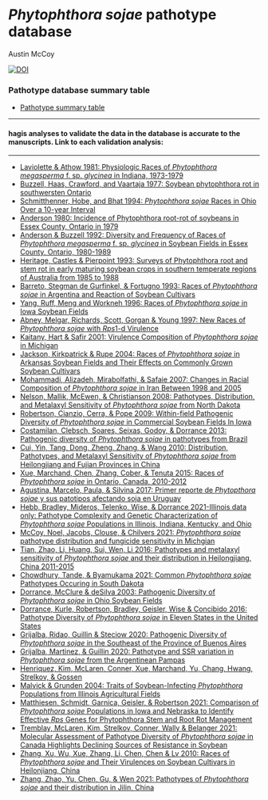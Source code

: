 # *Phytophthora sojae* pathotype database

Austin McCoy

[![DOI](https://zenodo.org/badge/409566367.svg)](https://zenodo.org/badge/latestdoi/409566367)

### Pathotype database summary table

* [Pathotype summary table](./README.Rmd)

****

#### hagis analyses to validate the data in the database is accurate to the manuscripts. Link to each validation analysis:

****

* [Laviolette & Athow 1981: Physiologic Races of *Phytophthora megasperma* f. sp. *glycinea* in Indiana, 1973-1979](./Laviolette-1981.html)
* [Buzzell, Haas, Crawford, and Vaartaja 1977: Soybean phytophthora rot in southwersten Ontario](./Buzzell-1977.html)
* [Schmitthenner, Hobe, and Bhat 1994: *Phytophthora sojae* Races in Ohio Over a 10-year Interval](./Schmitthenner-1994.html)
* [Anderson 1980: Incidence of Phytophthora root-rot of soybeans in Essex County, Ontario in 1979](./Anderson-1980.html)
* [Anderson & Buzzell 1992: Diversity and Frequency of Races of *Phytophthora megasperma* f. sp. *glycinea* in Soybean Fields in Essex County, Ontario, 1980-1989](./Anderson-1992.html)
* [Heritage, Castles & Pierpoint 1993: Surveys of Phytophthora root and stem rot in early maturing soybean crops in southern temperate regions of Australia from 1985 to 1988](./Heritage-1993.html)
* [Barreto, Stegman de Gurfinkel, & Fortugno 1993: Races of *Phytophthora sojae* in Argentina and Reaction of Soybean Cultivars](./Barreto-1995.html)
* [Yang, Ruff, Meng and Workneh 1996: Races of *Phytophthora sojae* in Iowa Soybean Fields](./Yang-and-Nelson-1996.html)
* [Abney, Melgar, Richards, Scott, Gorgan & Young 1997: New Races of *Phytophthora sojae* with *Rps*1-d Virulence](./Abney-1997.html)
* [Kaitany, Hart & Safir 2001: Virulence Composition of *Phytophthora sojae* in Michigan](./Kaitany-2001.html)
* [Jackson, Kirkpatrick & Rupe 2004: Races of *Phytophthora sojae* in Arkansas Soybean Fields and Their Effects on Commonly Grown Soybean Cultivars](./Jackson-2004.html)
* [Mohammadi, Alizadeh, Mirabolfathi, & Safaie 2007: Changes in Racial Composition of *Phytophthora sojae* in Iran Between 1998 and 2005](./Mohammadi-2007.html)
* [Nelson, Mallik, McEwen, & Christianson 2008: Pathotypes, Distribution, and Metalaxyl Sensitivity of *Phytophthora sojae* from North Dakota](./Nelson-2008.html)
* [Robertson, Cianzio, Cerra, & Pope 2009: Within-field Pathogenic Diversity of *Phytophthora sojae* in Commercial Soybean Fields In Iowa](./Robertson-2009.html)
* [Costamilan, Clebsch, Soares, Seixas, Godoy, & Dorrance 2013: Pathogenic diversity of *Phytophthora sojae* in pathotypes from Brazil](./Costamilan-2013.html)
* [Cui, Yin, Tang, Dong, Zheng, Zhang, & Wang 2010: Distribution, Pathotypes, and Metalaxyl Sensitivity of *Phytophthora sojae* from Heilongjiang and Fujian Provinces in China](./Cui-2010.html)
* [Xue, Marchand, Chen, Zhang, Cober, & Tenuta 2015: Races of *Phytophthora sojae* in Ontario, Canada, 2010-2012](./Xue-2015.html)
* [Agustina, Marcelo, Paula, & Silvina 2017: Primer reporte de *Phytopthora sojae* y sus patotipos afectando soja en Uruguay](./Agustina-2017.html)
* [Hebb, Bradley, Mideros, Telenko, Wise, & Dorrance 2021-Illinois data only: Pathotype Complexity and Genetic Characterization of *Phytophthora sojae* Populations in Illinois, Indiana, Kentucky, and Ohio](./Hebb-2021-Illinois-only.html)
* [McCoy, Noel, Jacobs, Clouse, & Chilvers 2021: *Phytophthora sojae* pathotype distribution and fungicide sensitivity in Michgian](./McCoy-2021.html)
* [Tian, Zhao, Li, Huang, Sui, Wen, Li 2016: Pathotypes and metalaxyl sensitivity of *Phytophthora sojae* and their distribution in Heilongjiang, China 2011-2015](./Tian-2016.html)
* [Chowdhury, Tande, & Byamukama 2021: Common *Phytophthora sojae* Pathotypes Occuring in South Dakota](./Chowdhury-2021.html)
* [Dorrance, McClure & deSilva 2003: Pathogenic Diversity of *Phytophthora sojae* in Ohio Soybean Fields](./Dorrance-2003.html)
* [Dorrance, Kurle, Robertson, Bradley, Geisler, Wise & Concibido 2016: Pathotype Diversity of *Phytophthora sojae* in Eleven States in the United States](./Dorrance-2016.html)
* [Grijalba, Ridao, Guillin & Steciow 2020: Pathogenic Diversity of *Phytophthora sojae* in the Southeast of the Province of Buenos Aires](./Grijalba-2020-Buenos-Aires.html)
* [Grijalba, Martinez, & Guillin 2020: Pathotype and SSR variation in *Phytophthora sojae* from the Argentinean Pampas](./Grijalba-2020-North-and-South-Pampas.html)
* [Henriquez, Kim, McLaren, Conner, Xue, Marchand, Yu, Chang, Hwang, Strelkov, & Gossen](./Henriquez-2020.html)
* [Malvick & Grunden 2004: Traits of Soybean-Infecting *Phytophthora* Populations from Illinois Agricultural Fields](Malvick-2004.html)
* [Matthiesen, Schmidt, Garnica, Geisler, & Robertson 2021: Comparison of *Phytophthora sojae* Populations in Iowa and Nebraska to Identify Effective *Rps* Genes for Phytophthora Stem and Root Rot Management](./Matthiesen-2021.html)
* [Tremblay, McLaren, Kim, Strelkov, Conner, Wally & Belanger 2021: Molecular Assessment of Pathotype Diversity of *Phytophthora sojae* in Canada Highlights Declining Sources of Resistance in Soybean](./Tremblay-2021.html)
* [Zhang, Xu, Wu, Xue, Zhang, Li, Chen, Chen & Lv 2010: Races of *Phytophthora sojae* and Their Virulences on  Soybean Cultivars in Heilonjiang, China](./Zhang-2010.html)
* [Zhang, Zhao, Yu, Chen, Gu, & Wen 2021: Pathotypes of *Phytophthora sojae* and their distribution in Jilin, China](./Zhang-et-al-2021.html)

